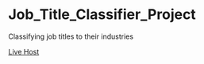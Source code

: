 # Job_Title_Classifier_Project
Classifying job titles to their industries

[Live Host](https://job-title-classifier.herokuapp.com/)
